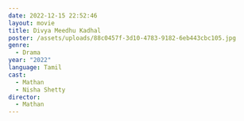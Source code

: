 ```yaml
---
date: 2022-12-15 22:52:46
layout: movie
title: Divya Meedhu Kadhal
poster: /assets/uploads/88c0457f-3d10-4783-9182-6eb443cbc105.jpg
genre:
  - Drama
year: "2022"
language: Tamil
cast:
  - Mathan
  - Nisha Shetty
director:
  - Mathan
---
```

